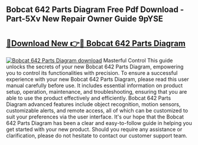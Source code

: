 ## Bobcat 642 Parts Diagram Free Pdf Download - Part-5Xv New Repair Owner Guide 9pYSE

# <h2><a href="http://dfn12wp.blite.top/?on=Bobcat+642+Parts+Diagram">🔗Download New 👉🔴 Bobcat 642 Parts Diagram</a></h2>

[![Bobcat 642 Parts Diagram download](https://i.imgur.com/lujVjoI.png)](http://dfn12wp.blite.top/?on=Bobcat+642+Parts+Diagram)
Masterful Control This guide unlocks the secrets of your new Bobcat 642 Parts Diagram, empowering you to control its functionalities with precision. To ensure a successful experience with your new Bobcat 642 Parts Diagram, please read this user manual carefully before use. It includes essential information on product setup, operation, maintenance, and troubleshooting, ensuring that you are able to use the product effectively and efficiently. Bobcat 642 Parts Diagram advanced features include object recognition, motion sensors, customizable alerts, and remote access, all of which can be customized to suit your preferences via the user interface. It's our hope that the Bobcat 642 Parts Diagram has been a clear and easy-to-follow guide in helping you get started with your new product. Should you require any assistance or clarification, please do not hesitate to contact our customer support team.
